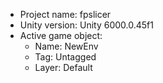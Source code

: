 <!-- UNITY CODE ASSIST INSTRUCTIONS START -->
- Project name: fpslicer
- Unity version: Unity 6000.0.45f1
- Active game object:
  - Name: NewEnv
  - Tag: Untagged
  - Layer: Default
<!-- UNITY CODE ASSIST INSTRUCTIONS END -->